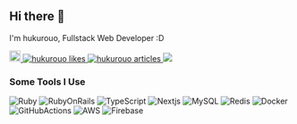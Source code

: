 ## Hi there 👋

I'm hukurouo, Fullstack Web Developer :D

 <a href="http://twitter.com/hukurouo_code">
    <img height="20" src="https://img.shields.io/twitter/follow/hukurouo_code?label=Twitter&logo=twitter&style=flat-square" />
  </a>
  <!-- Like のバッジ -->
  <a href="https://zenn.dev/hukurouo">
    <img src="https://zenn.badge.nikaera.com/s/hukurouo/likes?style=flat-square" alt="hukurouo likes" />
  </a>

  <!-- Articles のバッジ -->
  <a href="https://zenn.dev/hukurouo/articles">
    <img src="https://zenn.badge.nikaera.com/s/hukurouo/articles?style=flat-square" alt="hukurouo articles" />
  </a>
<a href="https://atcoder.jp/users/hukurouo" target="_blank" title="hukurouo"><img src="https://img.shields.io/endpoint?url=https%3A%2F%2Fatcoder-badges.now.sh%2Fapi%2Fatcoder%2Fjson%2Fhukurouo&style=flat-square" /></a>

### Some Tools I Use

<p>
 <img alt="Ruby" src="https://img.shields.io/badge/-Ruby-a52a2a?style=flat-square&logo=ruby&logoColor=white" />
 <img alt="RubyOnRails" src="https://img.shields.io/badge/-Rails-cd5e3c?style=flat-square&logo=rubyonrails&logoColor=white" />
 <img alt="TypeScript" src="https://img.shields.io/badge/-TypeScript-007ACC?style=flat-square&logo=typescript&logoColor=white" />
 <img alt="Nextjs" src="https://img.shields.io/badge/-Next.js-333631?style=flat-square&logo=next.js&logoColor=white" />
 <img alt="MySQL" src="https://img.shields.io/badge/-MySQL-4682b4?style=flat-square&logo=mysql&logoColor=white" />
 <img alt="Redis" src="https://img.shields.io/badge/-Redis-cd5c5c?style=flat-square&logo=redis&logoColor=white" />
 <img alt="Docker" src="https://img.shields.io/badge/-Docker-87cefa?style=flat-square&logo=docker&logoColor=white" />
 <img alt="GitHubActions" src="https://img.shields.io/badge/-GitHub Actions-696969?style=flat-square&logo=githubactions&logoColor=white" />
 <img alt="AWS" src="https://img.shields.io/badge/-Amazon AWS-f6ad49?style=flat-square&logo=amazonaws&logoColor=white" />
 <img alt="Firebase" src="https://img.shields.io/badge/-Firebase-f5e56b?style=flat-square&logo=firebase&logoColor=white" />
</p>
